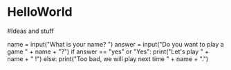# HelloWorld
#Ideas and stuff

name = input("What is your name? ")
answer = input("Do you want to play a game " + name + "?")
if answer == "yes" or "Yes":
  print("Let's play " + name + " !")
else:
  print("Too bad, we will play next time " + name + ".")
